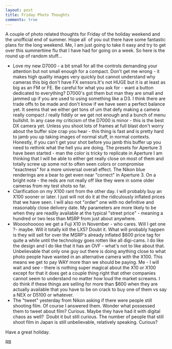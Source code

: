 ```yaml
---
layout: post
title: Friday Photo Thoughts
comments: true
---
```

A couple of photo related thoughts for Friday of the holiday weekend and the unofficial end of summer. Hope all  of you out there have some fantastic plans for the long weekend. Me, I am just going to take it easy and try to get over this summertime flu that I have had for going on a week. So here is the round up of random stuff...
<ul>
	<li>Love my new D7000 - a bit small for all the controls demanding your attention but not small enough for a compact. Don't get me wrong - it makes high quality images very quickly but cannot understand why cameras this big don't have FX sensors.It's not HUGE but it is at least as big as an FM or FE. Be careful for what you ask for - want a button dedicated to everything? D7000's got them but man they are small and jammed up if you are used to using something like a D3. I think there are trade offs to be made and don't know if we have seen a perfect balance yet. It seems that we either get tons of um that defy making a camera really compact / really fiddly or we get not enough and a bunch of menu bullshit. In any case my criticism of the D7000 is minor - this is the best DX camera yet. Unless you shoot lots of frames at full blast don't worry about the buffer size crap you hear - this thing is fast and is pretty hard to jamb you up taking images of normal stuff, in normal contexts. Honestly, if you can't get your shot before you jamb this buffer up you need to rethink what the hell you are doing. The presets for Aperture 3 have been started - man the color is tricky to replicate in Aperture I am thinking that I will be able to either get really close on most of them and totally screw up some not to often seen colors or compromise "exactness" for a more universal overall effect. The Nikon blue renderings are a bear to get even near "correct" in Aperture 3. On a bright note - the reds are not really off like they were in some older cameras from my test shots so far.</li>
	<li>Clarification on my X100 rant from the other day. I will probably buy an X100 sooner or later. I just will not do it at the ridiculously inflated prices that we have seen. I will also not "order" one with no definitive and reasonably close delivery date. My parameters are more likely to be when they are readily available at the typical "street price" - meaning a hundred or two less than MSRP from just about anywhere.</li>
	<li>Woooohooooo we get a Fuji X10 in November - who cares. Will I get one ?- maybe. Will it totally kill the LX5? Doubt it. What will probably happen is they will sell for over the MSRP's already inflated $600 price tag for quite a while until the technology goes rotten like all digi-cams. I do like the design and I do like that it has an OVF - what's not to like about that. Unbelievable that only one guy out there is doing anything close to what photo people have wanted in an alternative camera with the X100. This means we get to pay WAY more than we should be paying. Me - I will wait and see - there is nothing super magical about the X10 or X100 except for that it does get a couple thing right that other companies cannot seem to understand no matter how loud the market screams. I do think if these things are selling for more than $600 when they are actually available that you have to be on crack to buy one of them vs say a NEX or D5100 or whatever.</li>
	<li>The "tweet" yesterday from Nikon asking if there were people still shooting film. Of course I answered them. Wonder what possessed them to tweet about film? Curious. Maybe they have had it with digital chaos as well?  Doubt it but still curious. The number of people that still shoot film in Japan is still unbelievable, relatively speaking. Curious?</li>
</ul>
Have a great holiday.

RB